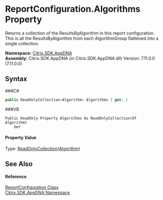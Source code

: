 # ReportConfiguration.Algorithms Property 
 

Returns a collection of the ResultsByAlgorithm in this report configuration. This is all the ResultsByAlgorithm from each AlgorithmGroup flattened into a single collection.

**Namespace:**&nbsp;<a href="N_Citrix_SDK_AppDNA">Citrix.SDK.AppDNA</a><br />**Assembly:**&nbsp;Citrix.SDK.AppDNA (in Citrix.SDK.AppDNA.dll) Version: 7.11.0.0 (7.11.0.0)

## Syntax

###C#
```csharp
public ReadOnlyCollection<Algorithm> Algorithms { get; }
```

###VB
```vbnet
Public ReadOnly Property Algorithms As ReadOnlyCollection(Of Algorithm)
	Get
```


#### Property Value
Type: <a href="http://msdn2.microsoft.com/en-us/library/ms132474" target="_blank">ReadOnlyCollection</a>(<a href="T_Citrix_SDK_AppDNA_Algorithm">Algorithm</a>)

## See Also


#### Reference
<a href="T_Citrix_SDK_AppDNA_ReportConfiguration">ReportConfiguration Class</a><br /><a href="N_Citrix_SDK_AppDNA">Citrix.SDK.AppDNA Namespace</a><br />